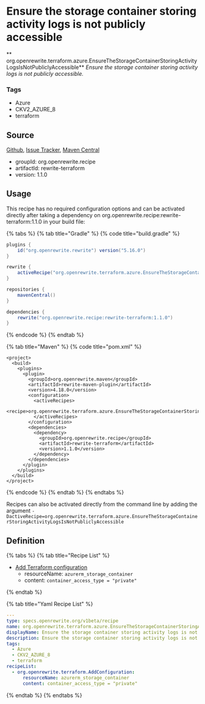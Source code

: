 # Ensure the storage container storing activity logs is not publicly accessible

** org.openrewrite.terraform.azure.EnsureTheStorageContainerStoringActivityLogsIsNotPubliclyAccessible**
_Ensure the storage container storing activity logs is not publicly accessible._

### Tags

* Azure
* CKV2_AZURE_8
* terraform

## Source

[Github](https://github.com/openrewrite/rewrite-terraform), [Issue Tracker](https://github.com/openrewrite/rewrite-terraform/issues), [Maven Central](https://search.maven.org/artifact/org.openrewrite.recipe/rewrite-terraform/1.1.0/jar)

* groupId: org.openrewrite.recipe
* artifactId: rewrite-terraform
* version: 1.1.0


## Usage

This recipe has no required configuration options and can be activated directly after taking a dependency on org.openrewrite.recipe:rewrite-terraform:1.1.0 in your build file:

{% tabs %}
{% tab title="Gradle" %}
{% code title="build.gradle" %}
```groovy
plugins {
    id("org.openrewrite.rewrite") version("5.16.0")
}

rewrite {
    activeRecipe("org.openrewrite.terraform.azure.EnsureTheStorageContainerStoringActivityLogsIsNotPubliclyAccessible")
}

repositories {
    mavenCentral()
}

dependencies {
    rewrite("org.openrewrite.recipe:rewrite-terraform:1.1.0")
}
```
{% endcode %}
{% endtab %}

{% tab title="Maven" %}
{% code title="pom.xml" %}
```markup
<project>
  <build>
    <plugins>
      <plugin>
        <groupId>org.openrewrite.maven</groupId>
        <artifactId>rewrite-maven-plugin</artifactId>
        <version>4.18.0</version>
        <configuration>
          <activeRecipes>
            <recipe>org.openrewrite.terraform.azure.EnsureTheStorageContainerStoringActivityLogsIsNotPubliclyAccessible</recipe>
          </activeRecipes>
        </configuration>
        <dependencies>
          <dependency>
            <groupId>org.openrewrite.recipe</groupId>
            <artifactId>rewrite-terraform</artifactId>
            <version>1.1.0</version>
          </dependency>
        </dependencies>
      </plugin>
    </plugins>
  </build>
</project>
```
{% endcode %}
{% endtab %}
{% endtabs %}

Recipes can also be activated directly from the command line by adding the argument `-DactiveRecipe=org.openrewrite.terraform.azure.EnsureTheStorageContainerStoringActivityLogsIsNotPubliclyAccessible`

## Definition

{% tabs %}
{% tab title="Recipe List" %}
* [Add Terraform configuration](../../terraform/addconfiguration.md)
  * resourceName: `azurerm_storage_container`
  * content: `container_access_type = "private"`

{% endtab %}

{% tab title="Yaml Recipe List" %}
```yaml
---
type: specs.openrewrite.org/v1beta/recipe
name: org.openrewrite.terraform.azure.EnsureTheStorageContainerStoringActivityLogsIsNotPubliclyAccessible
displayName: Ensure the storage container storing activity logs is not publicly accessible
description: Ensure the storage container storing activity logs is not publicly accessible.
tags:
  - Azure
  - CKV2_AZURE_8
  - terraform
recipeList:
  - org.openrewrite.terraform.AddConfiguration:
      resourceName: azurerm_storage_container
      content: container_access_type = "private"

```
{% endtab %}
{% endtabs %}

